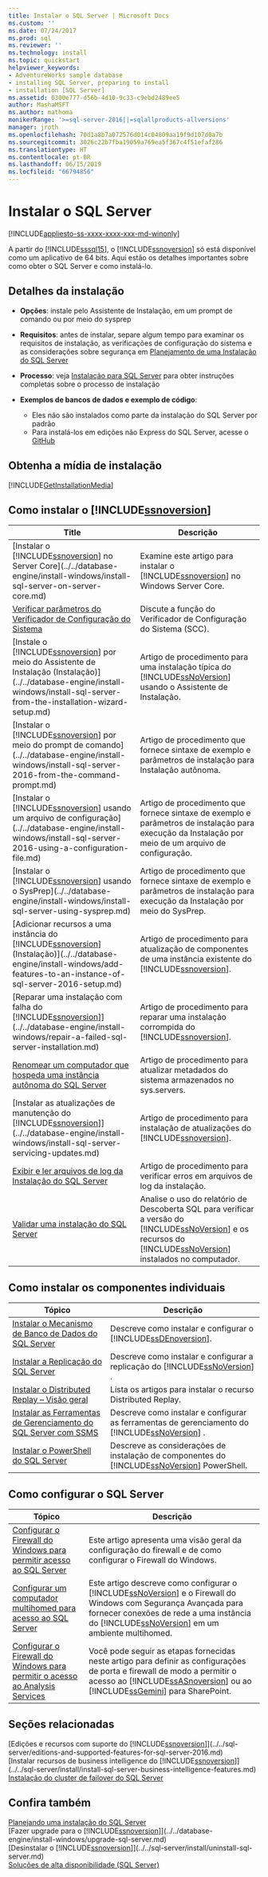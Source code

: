 ```yaml
---
title: Instalar o SQL Server | Microsoft Docs
ms.custom: ''
ms.date: 07/24/2017
ms.prod: sql
ms.reviewer: ''
ms.technology: install
ms.topic: quickstart
helpviewer_keywords:
- AdventureWorks sample database
- installing SQL Server, preparing to install
- installation [SQL Server]
ms.assetid: 0300e777-d56b-4d10-9c33-c9ebd2489ee5
author: MashaMSFT
ms.author: mathoma
monikerRange: '>=sql-server-2016||=sqlallproducts-allversions'
manager: jroth
ms.openlocfilehash: 70d1a8b7a072576d014c04809aa19f9d107d0a7b
ms.sourcegitcommit: 3026c22b7fba19059a769ea5f367c4f51efaf286
ms.translationtype: HT
ms.contentlocale: pt-BR
ms.lasthandoff: 06/15/2019
ms.locfileid: "66794856"
---
```

# <a name="install-sql-server"></a>Instalar o SQL Server
[!INCLUDE[appliesto-ss-xxxx-xxxx-xxx-md-winonly](../../includes/appliesto-ss-xxxx-xxxx-xxx-md-winonly.md)]
 
 A partir do [!INCLUDE[sssql15](../../includes/sssql15-md.md)], o [!INCLUDE[ssnoversion](../../includes/ssnoversion-md.md)] só está disponível como um aplicativo de 64 bits. Aqui estão os detalhes importantes sobre como obter o SQL Server e como instalá-lo.

## <a name="installation-details"></a>Detalhes da instalação
  
*  **Opções**: instale pelo Assistente de Instalação, em um prompt de comando ou por meio do sysprep
 
*  **Requisitos**: antes de instalar, separe algum tempo para examinar os requisitos de instalação, as verificações de configuração do sistema e as considerações sobre segurança em [Planejamento de uma Instalação do SQL Server](../../sql-server/install/planning-a-sql-server-installation.md) 

* **Processo**: veja [Instalação para SQL Server](../../database-engine/install-windows/installation-for-sql-server-2016.md) para obter instruções completas sobre o processo de instalação

* **Exemplos de bancos de dados e exemplo de código**: 
    * Eles não são instalados como parte da instalação do SQL Server por padrão 
    * Para instalá-los em edições não Express do SQL Server, acesse o [GitHub](https://github.com/Microsoft/sql-server-samples)
    

## <a name="get-the-installation-media"></a>Obtenha a mídia de instalação

[!INCLUDE[GetInstallationMedia](../../includes/getssmedia.md)]

## <a name="how-to-install-includessnoversionincludesssnoversion-mdmd"></a>Como instalar o [!INCLUDE[ssnoversion](../../includes/ssnoversion-md.md)]
 
|Title|Descrição|  
|-----------|-----------------|  
|[Instalar o [!INCLUDE[ssnoversion](../../includes/ssnoversion-md.md)] no Server Core](../../database-engine/install-windows/install-sql-server-on-server-core.md)|Examine este artigo para instalar o [!INCLUDE[ssnoversion](../../includes/ssnoversion-md.md)] no Windows Server Core.|  
|[Verificar parâmetros do Verificador de Configuração do Sistema](../../database-engine/install-windows/check-parameters-for-the-system-configuration-checker.md)|Discute a função do Verificador de Configuração do Sistema (SCC).|  
|[Instale o [!INCLUDE[ssnoversion](../../includes/ssnoversion-md.md)] por meio do Assistente de Instalação &#40;Instalação&#41;](../../database-engine/install-windows/install-sql-server-from-the-installation-wizard-setup.md)|Artigo de procedimento para uma instalação típica do [!INCLUDE[ssNoVersion](../../includes/ssnoversion-md.md)] usando o Assistente de Instalação.|  
|[Instalar o [!INCLUDE[ssnoversion](../../includes/ssnoversion-md.md)] por meio do prompt de comando](../../database-engine/install-windows/install-sql-server-2016-from-the-command-prompt.md)|Artigo de procedimento que fornece sintaxe de exemplo e parâmetros de instalação para Instalação autônoma.|  
|[Instalar o [!INCLUDE[ssnoversion](../../includes/ssnoversion-md.md)] usando um arquivo de configuração](../../database-engine/install-windows/install-sql-server-2016-using-a-configuration-file.md)|Artigo de procedimento que fornece sintaxe de exemplo e parâmetros de instalação para execução da Instalação por meio de um arquivo de configuração.|  
|[Instalar o [!INCLUDE[ssnoversion](../../includes/ssnoversion-md.md)] usando o SysPrep](../../database-engine/install-windows/install-sql-server-using-sysprep.md)|Artigo de procedimento que fornece sintaxe de exemplo e parâmetros de instalação para execução da Instalação por meio do SysPrep.|  
|[Adicionar recursos a uma instância do [!INCLUDE[ssnoversion](../../includes/ssnoversion-md.md)] &#40;Instalação&#41;](../../database-engine/install-windows/add-features-to-an-instance-of-sql-server-2016-setup.md)|Artigo de procedimento para atualização de componentes de uma instância existente do [!INCLUDE[ssnoversion](../../includes/ssnoversion-md.md)].|  
|[Reparar uma instalação com falha do [!INCLUDE[ssnoversion](../../includes/ssnoversion-md.md)]](../../database-engine/install-windows/repair-a-failed-sql-server-installation.md)|Artigo de procedimento para reparar uma instalação corrompida do [!INCLUDE[ssnoversion](../../includes/ssnoversion-md.md)].|  
|[Renomear um computador que hospeda uma instância autônoma do SQL Server](../../database-engine/install-windows/rename-a-computer-that-hosts-a-stand-alone-instance-of-sql-server.md)|Artigo de procedimento para atualizar metadados do sistema armazenados no sys.servers.|  
|[Instalar as atualizações de manutenção do [!INCLUDE[ssnoversion](../../includes/ssnoversion-md.md)]](../../database-engine/install-windows/install-sql-server-servicing-updates.md)|Artigo de procedimento para instalação de atualizações do [!INCLUDE[ssnoversion](../../includes/ssnoversion-md.md)].|  
|[Exibir e ler arquivos de log da Instalação do SQL Server](../../database-engine/install-windows/view-and-read-sql-server-setup-log-files.md)|Artigo de procedimento para verificar erros em arquivos de log da instalação.|  
|[Validar uma instalação do SQL Server](../../database-engine/install-windows/validate-a-sql-server-installation.md)|Analise o uso do relatório de Descoberta SQL para verificar a versão do [!INCLUDE[ssNoVersion](../../includes/ssnoversion-md.md)] e os recursos do [!INCLUDE[ssNoVersion](../../includes/ssnoversion-md.md)] instalados no computador.|  
  
  
## <a name="how-to-install-individual-components"></a>Como instalar os componentes individuais  
  
|Tópico|Descrição|  
|-----------|-----------------|  
|[Instalar o Mecanismo de Banco de Dados do SQL Server](../../database-engine/install-windows/install-sql-server-database-engine.md)|Descreve como instalar e configurar o [!INCLUDE[ssDEnoversion](../../includes/ssdenoversion-md.md)].|  
|[Instalar a Replicação do SQL Server](../../database-engine/install-windows/install-sql-server-replication.md)|Descreve como instalar e configurar a replicação do [!INCLUDE[ssNoVersion](../../includes/ssnoversion-md.md)] .|  
|[Instalar o Distributed Replay – Visão geral](../../tools/distributed-replay/install-distributed-replay-overview.md)|Lista os artigos para instalar o recurso Distributed Replay.|  
|[Instalar as Ferramentas de Gerenciamento do SQL Server com SSMS](https://msdn.microsoft.com/library/af68d59a-a04d-4f23-9967-ad4ee2e63381)|Descreve como instalar e configurar as ferramentas de gerenciamento do [!INCLUDE[ssNoVersion](../../includes/ssnoversion-md.md)] .|  
|[Instalar o PowerShell do SQL Server](../../database-engine/install-windows/install-sql-server-powershell.md)|Descreve as considerações de instalação de componentes do [!INCLUDE[ssNoVersion](../../includes/ssnoversion-md.md)] PowerShell.|  
  

## <a name="how-to-configure-sql-server"></a>Como configurar o SQL Server  
  
|Tópico|Descrição|  
|-----------|-----------------|  
|[Configurar o Firewall do Windows para permitir acesso ao SQL Server](../../sql-server/install/configure-the-windows-firewall-to-allow-sql-server-access.md)|Este artigo apresenta uma visão geral da configuração do firewall e de como configurar o Firewall do Windows.|  
|[Configurar um computador multihomed para acesso ao SQL Server](../../sql-server/install/configure-a-multi-homed-computer-for-sql-server-access.md)|Este artigo descreve como configurar o [!INCLUDE[ssNoVersion](../../includes/ssnoversion-md.md)] e o Firewall do Windows com Segurança Avançada para fornecer conexões de rede a uma instância do [!INCLUDE[ssNoVersion](../../includes/ssnoversion-md.md)] em um ambiente multihomed.|  
|[Configurar o Firewall do Windows para permitir o acesso ao Analysis Services](../../analysis-services/instances/configure-the-windows-firewall-to-allow-analysis-services-access.md)|Você pode seguir as etapas fornecidas neste artigo para definir as configurações de porta e firewall de modo a permitir o acesso ao [!INCLUDE[ssASnoversion](../../includes/ssasnoversion-md.md)] ou ao [!INCLUDE[ssGemini](../../includes/ssgemini-md.md)] para SharePoint.|  
  
## <a name="related-sections"></a>Seções relacionadas  
[Edições e recursos com suporte do [!INCLUDE[ssnoversion](../../includes/ssnoversion-md.md)]](../../sql-server/editions-and-supported-features-for-sql-server-2016.md)  
[Instalar recursos de business intelligence do [!INCLUDE[ssnoversion](../../includes/ssnoversion-md.md)]](../../sql-server/install/install-sql-server-business-intelligence-features.md)  
  [Instalação do cluster de failover do SQL Server](../../sql-server/failover-clusters/install/sql-server-failover-cluster-installation.md)  
 
  
## <a name="see-also"></a>Confira também  

[Planejando uma instalação do SQL Server](../../sql-server/install/planning-a-sql-server-installation.md)   
 [Fazer upgrade para o [!INCLUDE[ssnoversion](../../includes/ssnoversion-md.md)]](../../database-engine/install-windows/upgrade-sql-server.md)   
 [Desinstalar o [!INCLUDE[ssnoversion](../../includes/ssnoversion-md.md)]](../../sql-server/install/uninstall-sql-server.md)   
 [Soluções de alta disponibilidade &#40;SQL Server&#41;](../../sql-server/failover-clusters/high-availability-solutions-sql-server.md)  
  
  
